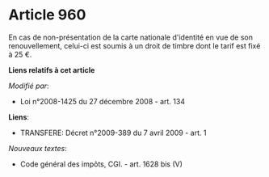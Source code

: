 # Article 960

En cas de non-présentation de la carte nationale d'identité en vue de son renouvellement, celui-ci est soumis à un droit de
timbre dont le tarif est fixé à 25 €.

**Liens relatifs à cet article**

_Modifié par_:

  - Loi n°2008-1425 du 27 décembre 2008 - art. 134

**Liens**:

  - TRANSFERE: Décret n°2009-389 du 7 avril 2009 - art. 1

_Nouveaux textes_:

  - Code général des impôts, CGI. - art. 1628 bis (V)
